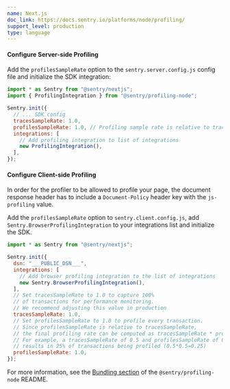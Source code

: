 ```yaml
---
name: Next.js
doc_link: https://docs.sentry.io/platforms/node/profiling/
support_level: production
type: language
---
```


#### Configure Server-side Profiling

Add the `profilesSampleRate` option to the `sentry.server.config.js` config file and initialize the SDK integration:

```javascript {filename:sentry.server.config.js}
import * as Sentry from "@sentry/nextjs";
import { ProfilingIntegration } from "@sentry/profiling-node";

Sentry.init({
  // ... SDK config
  tracesSampleRate: 1.0,
  profilesSampleRate: 1.0, // Profiling sample rate is relative to tracesSampleRate
  integrations: [
    // Add profiling integration to list of integrations
    new ProfilingIntegration(),
  ],
});
```

#### Configure Client-side Profiling

In order for the profiler to be allowed to profile your page, the document response header has to include a `Document-Policy` header key with the `js-profiling` value.

Add the `profilesSampleRate` option to `sentry.client.config.js`, add `Sentry.BrowserProfilingIntegration` to your integrations list and initialize the SDK.

```javascript {filename:sentry.client.config.js}
import * as Sentry from "@sentry/nextjs";

Sentry.init({
  dsn: "___PUBLIC_DSN___",
  integrations: [
    // Add browser profiling integration to the list of integrations
    new Sentry.BrowserProfilingIntegration(),
  ],
  // Set tracesSampleRate to 1.0 to capture 100%
  // of transactions for performance monitoring.
  // We recommend adjusting this value in production
  tracesSampleRate: 1.0,
  // Set profilesSampleRate to 1.0 to profile every transaction.
  // Since profilesSampleRate is relative to tracesSampleRate,
  // the final profiling rate can be computed as tracesSampleRate * profilesSampleRate
  // For example, a tracesSampleRate of 0.5 and profilesSampleRate of 0.5 would
  // results in 25% of transactions being profiled (0.5*0.5=0.25)
  profilesSampleRate: 1.0,
});
```

For more information, see the
[Bundling section](https://github.com/getsentry/profiling-node#bundling) of the
`@sentry/profiling-node` README.
